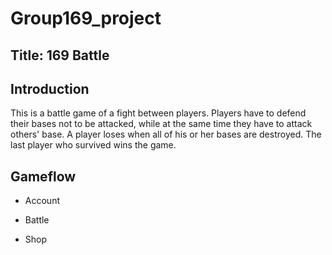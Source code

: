 # Group169_project
## Title: 169 Battle

## Introduction
This is a battle game of a fight between players. Players have to defend their bases not to be attacked, while at the same time they have to attack others' base. A player loses when all of his or her bases are destroyed. The last player who survived wins the game.

## Gameflow
- Account

- Battle

- Shop

